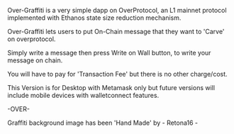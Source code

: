 Over-Graffiti is a very simple dapp on OverProtocol, an L1 mainnet protocol implemented with Ethanos state size reduction mechanism.


Over-Graffiti lets users to put On-Chain message that they want to 'Carve' on overprotocol.


Simply write a message then press Write on Wall button, to write your message on chain.


You will have to pay for 'Transaction Fee' but there is no other charge/cost.


This Version is for Desktop with Metamask only but future versions will include mobile devices with walletconnect features.



-OVER-

Graffiti background image has been 'Hand Made' by - Retona16 - 
